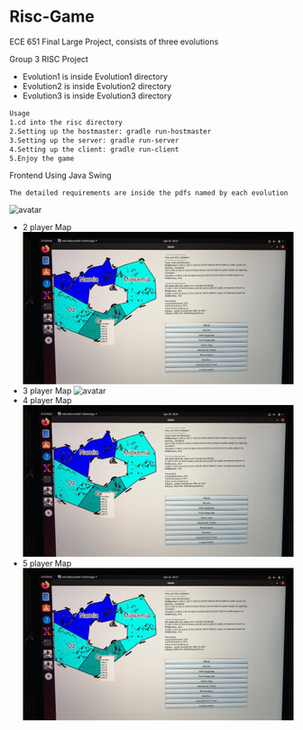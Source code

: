 # Risc-Game
ECE 651 Final Large Project, consists of three evolutions

Group 3 RISC Project

* Evolution1 is inside Evolution1 directory 
* Evolution2 is inside Evolution2 directory 
* Evolution3 is inside Evolution3 directory

```
Usage
1.cd into the risc directory
2.Setting up the hostmaster: gradle run-hostmaster
3.Setting up the server: gradle run-server
4.Setting up the client: gradle run-client
5.Enjoy the game
```

Frontend Using Java Swing

```
The detailed requirements are inside the pdfs named by each evolution
```

![avatar](https://i.insider.com/51e6e68e69beddbf39000032?width=2500&format=jpeg&auto=webp)

* 2 player Map
![2p](https://github.com/YisongZou/Risc-Game/blob/master/IMG_5956.JPG)
* 3 player Map
![avatar](https://github.com/YisongZou/Risc-Game/blob/master/3%20players.JPG)
* 4 player Map
![avatar](https://github.com/YisongZou/Risc-Game/blob/master/IMG_5956.JPG)
* 5 player Map
![avatar](https://github.com/YisongZou/Risc-Game/blob/master/IMG_5956.JPG)


